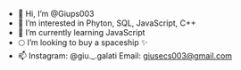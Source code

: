 - 👋 Hi, I’m @Giups003
- 👀 I’m interested in Phyton, SQL, JavaScript, C++
- 🌱 I’m currently learning JavaScript
- 🌕 I’m looking to buy a spaceship ✨
- 📫 Instagram: @giu._.galati  Email: giusecs003@gmail.com

<!---
Giups003/Giups003 is a ✨ special  repository because its `README.md` (this file) appears on your GitHub profile.
You can click the Preview link to take a look at your changes.
--->
